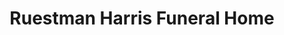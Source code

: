 ---
title: "Ruestman Harris Funeral Home"
url: /el-paso/ruestman-harris-funeral-home/
shop: Bestattungen
---